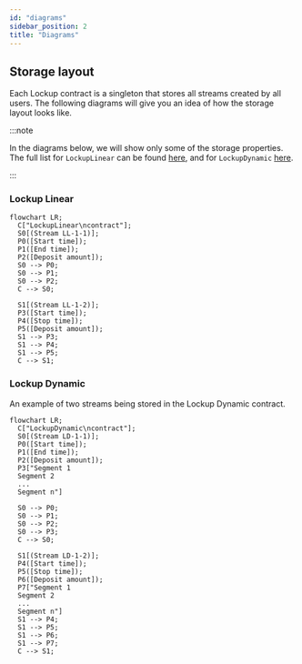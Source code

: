 ```yaml
---
id: "diagrams"
sidebar_position: 2
title: "Diagrams"
---
```


## Storage layout

Each Lockup contract is a singleton that stores all streams created by all users. The following diagrams will give you
an idea of how the storage layout looks like.

:::note

In the diagrams below, we will show only some of the storage properties. The full list for `LockupLinear` can be found
[here](/contracts/v2/reference/core/types/library.LockupLinear#stream), and for `LockupDynamic`
[here](/contracts/v2/reference/core/types/library.LockupDynamic#stream).

:::

### Lockup Linear

```mermaid
flowchart LR;
  C["LockupLinear\ncontract"];
  S0[(Stream LL-1-1)];
  P0([Start time]);
  P1([End time]);
  P2([Deposit amount]);
  S0 --> P0;
  S0 --> P1;
  S0 --> P2;
  C --> S0;

  S1[(Stream LL-1-2)];
  P3([Start time]);
  P4([Stop time]);
  P5([Deposit amount]);
  S1 --> P3;
  S1 --> P4;
  S1 --> P5;
  C --> S1;
```

### Lockup Dynamic

An example of two streams being stored in the Lockup Dynamic contract.

```mermaid
flowchart LR;
  C["LockupDynamic\ncontract"];
  S0[(Stream LD-1-1)];
  P0([Start time]);
  P1([End time]);
  P2([Deposit amount]);
  P3["Segment 1
  Segment 2
  ...
  Segment n"]

  S0 --> P0;
  S0 --> P1;
  S0 --> P2;
  S0 --> P3;
  C --> S0;

  S1[(Stream LD-1-2)];
  P4([Start time]);
  P5([Stop time]);
  P6([Deposit amount]);
  P7["Segment 1
  Segment 2
  ...
  Segment n"]
  S1 --> P4;
  S1 --> P5;
  S1 --> P6;
  S1 --> P7;
  C --> S1;
```

